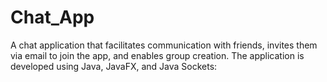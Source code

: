 # Chat_App
A chat application that facilitates communication with friends, invites them via email to join the app, and enables group creation. The application is developed using Java, JavaFX, and Java Sockets:

